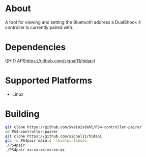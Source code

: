 # About

A tool for viewing and setting the Bluetooth address a DualShock 4 controller is currently paired with.

# Dependencies

([HID API]https://github.com/signal11/hidapi)

# Supported Platforms
* Linux

# Building

``` bash
git clone https://github.com/SveinIsdahl/PS4-controller-pairer
cd PS4-controller-pairer
git clone https://github.com/signal11/hidapi
gcc -o PS4pair main.c -lhidapi-libusb
./PS4pair
./PS4pair xx:xx:xx:xx:xx:xx
```
